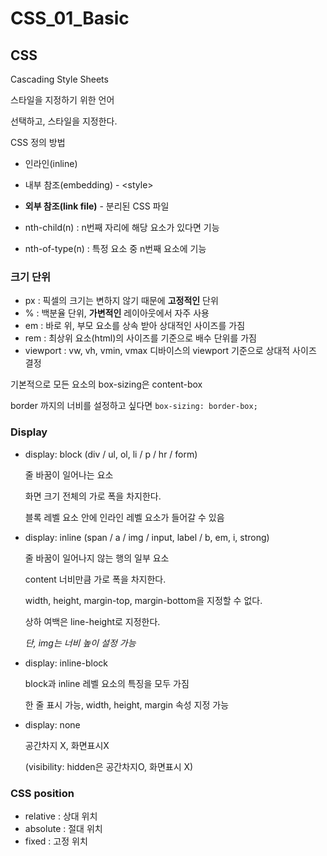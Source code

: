 # CSS_01_Basic

## CSS

Cascading Style Sheets

스타일을 지정하기 위한 언어

선택하고, 스타일을 지정한다.



CSS 정의 방법

* 인라인(inline)
* 내부 참조(embedding) - \<style\>
* **외부 참조(link file)** - 분리된 CSS 파일



* nth-child(n) : n번째 자리에 해당 요소가 있다면 기능
* nth-of-type(n) : 특정 요소 중 n번째 요소에 기능



### 크기 단위

* px : 픽셀의 크기는 변하지 않기 때문에 **고정적인** 단위
* % : 백분율 단위, **가변적인** 레이아웃에서 자주 사용
* em : 바로 위, 부모 요소를 상속 받아 상대적인 사이즈를 가짐
* rem : 최상위 요소(html)의 사이즈를 기준으로 배수 단위를 가짐
* viewport : vw, vh, vmin, vmax 디바이스의 viewport 기준으로 상대적 사이즈 결정



기본적으로 모든 요소의 box-sizing은 content-box

border 까지의 너비를 설정하고 싶다면 `box-sizing: border-box;` 



### Display

* display: block (div / ul, ol, li / p / hr / form)

  줄 바꿈이 일어나는 요소

  화면 크기 전체의 가로 폭을 차지한다.

  블록 레벨 요소 안에 인라인 레벨 요소가 들어갈 수 있음

  

* display: inline (span / a / img / input, label / b, em, i, strong)

  줄 바꿈이 일어나지 않는 행의 일부 요소

  content 너비만큼 가로 폭을 차지한다.

  width, height, margin-top, margin-bottom을 지정할 수 없다.

  상하 여백은 line-height로 지정한다.

  *단, img는 너비 높이 설정 가능*

  

* display: inline-block

  block과 inline 레벨 요소의 특징을 모두 가짐

  한 줄 표시 가능, width, height, margin 속성 지정 가능

  

* display: none

  공간차지 X, 화면표시X

  (visibility: hidden은 공간차지O, 화면표시 X)



### CSS position

* relative : 상대 위치
* absolute : 절대 위치
* fixed : 고정 위치
